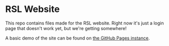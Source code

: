 # RSL Website
This repo contains files made for the RSL website. Right now it's just a login page that doesn't work yet, but we're getting somewhere!

A basic demo of the site can be found on [the GitHub Pages instance](https://skcro.github.io/RSL-Web/).